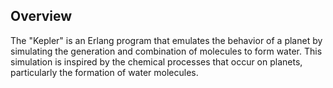 Overview
--------

The "Kepler" is an Erlang program that emulates the behavior of a planet by simulating the generation and combination of molecules to form water. This simulation is inspired by the chemical processes that occur on planets, particularly the formation of water molecules.
